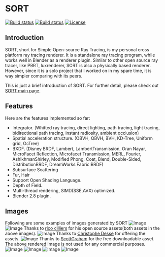 # SORT
[![Build status](https://travis-ci.org/JiayinCao/SORT.svg?branch=master)](https://travis-ci.org/JiayinCao/SORT)
[![Build status](https://ci.appveyor.com/api/projects/status/la6ixha9tqe52qyr?svg=true)](https://ci.appveyor.com/project/JiayinCao/sort)
[![License](https://img.shields.io/badge/License-GPL3-blue.svg)](https://www.gnu.org/licenses/gpl-3.0.en.html)

## Introduction
SORT, short for Simple Open-source Ray Tracing, is my personal cross platform ray tracing renderer. It is a standalone ray tracing program, while works well in Blender as a renderer plugin. Simliar to other open source ray tracer, like PBRT, luxrenderer, SORT is also a physically based renderer. However, since it is a solo project that I worked on in my spare time, it is way simpler comparing with its peers.

This is just a brief introduction of SORT. For further detail, please check out [SORT main page](https://sort-renderer.com).

## Features

Here are the features implemented so far:
  - Integrator. (Whitted ray tracing, direct lighting, path tracing, light tracing, bidirectional path tracing, instant radiosity, ambient occlusion)
  - Spatial acceleration structure. (OBVH, QBVH, BVH, KD-Tree, Uniform grid, OcTree)
  - BXDF. (Disney BRDF, Lambert, LambertTransmission, Oran Nayar, MicroFacet Reflection, Microfacet Transmission, MERL, Fourier, AshikhmanShirley, Modified Phong, Coat, Blend, Double-Sided, DistributionBRDF, DreamWorks Fabric BRDF)
  - Subsurface Scattering
  - Fur, Hair
  - Support Open Shading Language.
  - Depth of Field.
  - Multi-thread rendering, SIMD(SSE,AVX) optimized.
  - Blender 2.8 plugin.

## Images
Following are some examples of images generated by SORT
![Image](http://sort-renderer.com/old/assets/main_page/human.png)
![Image](http://sort-renderer.com/old/assets/main_page/curly%20hair.png)
Thanks to [rico cilliers](https://www.artstation.com/ricocilliers) for his open source assets(both assets in the above images).
![Image](http://sort-renderer.com/old/assets/main_page/car.png)
Thanks to [Christophe Desse](https://www.artstation.com/christophe-desse) for offering the assets.
![Image](http://sort-renderer.com/old/assets/main_page/stormtrooper.png)
Thanks to [ScottGraham](https://www.blendswap.com/blend/13953) for the free downloadable asset. The above rendered image is not used for any commercial purposes. 
![Image](http://sort-renderer.com/old/assets/main_page/sss_dragon.png)
![Image](http://sort-renderer.com/old/assets/main_page/dinning%20room.png)
![Image](http://sort-renderer.com/old/assets/main_page/living%20room.png)
![Image](http://sort-renderer.com/old/assets/main_page/table.png)

